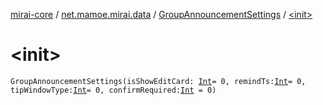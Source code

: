 [mirai-core](../../index.md) / [net.mamoe.mirai.data](../index.md) / [GroupAnnouncementSettings](index.md) / [&lt;init&gt;](./-init-.md)

# &lt;init&gt;

`GroupAnnouncementSettings(isShowEditCard: `[`Int`](https://kotlinlang.org/api/latest/jvm/stdlib/kotlin/-int/index.html)` = 0, remindTs: `[`Int`](https://kotlinlang.org/api/latest/jvm/stdlib/kotlin/-int/index.html)` = 0, tipWindowType: `[`Int`](https://kotlinlang.org/api/latest/jvm/stdlib/kotlin/-int/index.html)` = 0, confirmRequired: `[`Int`](https://kotlinlang.org/api/latest/jvm/stdlib/kotlin/-int/index.html)` = 0)`